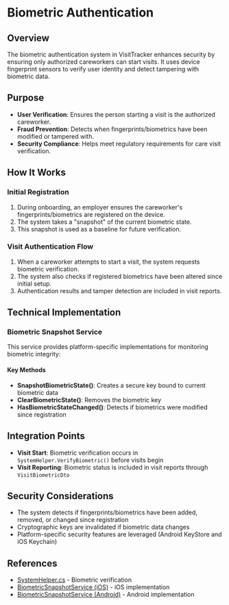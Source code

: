 # Biometric Authentication

## Overview

The biometric authentication system in VisitTracker enhances security by ensuring only authorized careworkers can start visits. It uses device fingerprint sensors to verify user identity and detect tampering with biometric data.

## Purpose

- **User Verification**: Ensures the person starting a visit is the authorized careworker.
- **Fraud Prevention**: Detects when fingerprints/biometrics have been modified or tampered with.
- **Security Compliance**: Helps meet regulatory requirements for care visit verification.

## How It Works

### Initial Registration

1. During onboarding, an employer ensures the careworker's fingerprints/biometrics are registered on the device.
2. The system takes a "snapshot" of the current biometric state.
3. This snapshot is used as a baseline for future verification.

### Visit Authentication Flow

1. When a careworker attempts to start a visit, the system requests biometric verification.
2. The system also checks if registered biometrics have been altered since initial setup.
3. Authentication results and tamper detection are included in visit reports.

## Technical Implementation

### Biometric Snapshot Service

This service provides platform-specific implementations for monitoring biometric integrity:

#### Key Methods

- **SnapshotBiometricState()**: Creates a secure key bound to current biometric data
- **ClearBiometricState()**: Removes the biometric key
- **HasBiometricStateChanged()**: Detects if biometrics were modified since registration

## Integration Points

- **Visit Start**: Biometric verification occurs in `SystemHelper.VerifyBiometric()` before visits begin
- **Visit Reporting**: Biometric status is included in visit reports through `VisitBiometricDto`

## Security Considerations

- The system detects if fingerprints/biometrics have been added, removed, or changed since registration
- Cryptographic keys are invalidated if biometric data changes
- Platform-specific security features are leveraged (Android KeyStore and iOS Keychain)

## References

- [SystemHelper.cs](../../../src/VisitTracker/Core/Helpers/SystemHelper.cs) - Biometric verification
- [BiometricSnapshotService (iOS)](../../../src/VisitTracker/Platforms/iOS/Services/BiometricSnapshotService.cs) - iOS implementation
- [BiometricSnapshotService (Android)](../../../src/VisitTracker/Platforms/Android/Services/BiometricSnapshotService.cs) - Android implementation
